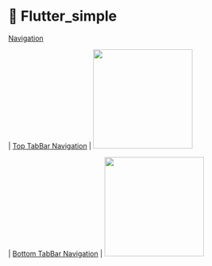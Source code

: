 # :rocket: Flutter_simple

[Navigation](https://github.com/Goolpe/flutter_simple/blob/master/lib/examples/navigation/navigation.dart)

| [Top TabBar Navigation](https://github.com/Goolpe/flutter_simple/blob/master/lib/examples/navigation/navigationTopTabBar.dart) | <img src="https://media.giphy.com/media/Zd5YVCgsqKowWhGdn9/giphy.gif" width="200" />

| [Bottom TabBar Navigation](https://github.com/Goolpe/flutter_simple/blob/master/lib/examples/navigation/navigationBottomTabBar.dart) | <img src="https://media.giphy.com/media/20KTI1fDfT6Z4422Vv/giphy.gif" width="200" />
